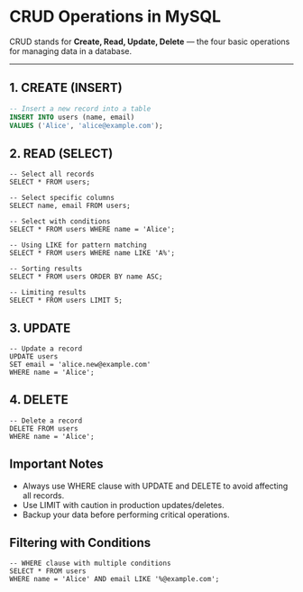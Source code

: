 # CRUD Operations in MySQL

CRUD stands for **Create, Read, Update, Delete** — the four basic operations for managing data in a database.

---

## 1. CREATE (INSERT)

```sql
-- Insert a new record into a table
INSERT INTO users (name, email) 
VALUES ('Alice', 'alice@example.com');
```

## 2. READ (SELECT)
```
-- Select all records
SELECT * FROM users;

-- Select specific columns
SELECT name, email FROM users;

-- Select with conditions
SELECT * FROM users WHERE name = 'Alice';

-- Using LIKE for pattern matching
SELECT * FROM users WHERE name LIKE 'A%';

-- Sorting results
SELECT * FROM users ORDER BY name ASC;

-- Limiting results
SELECT * FROM users LIMIT 5;
```

## 3. UPDATE
```
-- Update a record
UPDATE users 
SET email = 'alice.new@example.com' 
WHERE name = 'Alice';
```

## 4. DELETE
```
-- Delete a record
DELETE FROM users 
WHERE name = 'Alice';
```

## Important Notes
- Always use WHERE clause with UPDATE and DELETE to avoid affecting all records.
- Use LIMIT with caution in production updates/deletes.
- Backup your data before performing critical operations.

## Filtering with Conditions
```
-- WHERE clause with multiple conditions
SELECT * FROM users 
WHERE name = 'Alice' AND email LIKE '%@example.com';
```
